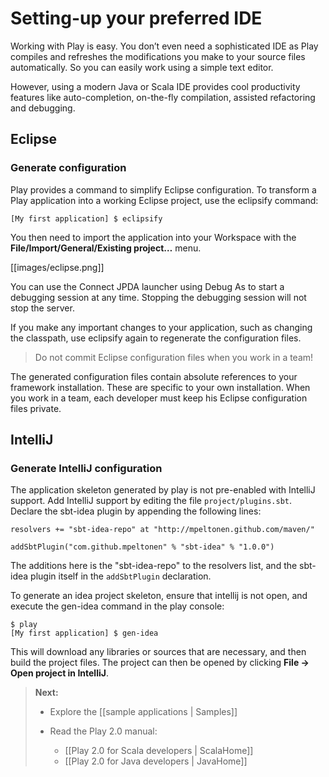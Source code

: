 # Setting-up your preferred IDE

Working with Play is easy. You don’t even need a sophisticated IDE as Play compiles and refreshes the modifications you make to your source files automatically. So you can easily work using a simple text editor.

However, using a modern Java or Scala IDE provides cool productivity features like auto-completion, on-the-fly compilation, assisted refactoring and debugging.

## Eclipse

### Generate configuration

Play provides a command to simplify Eclipse configuration. To transform a Play application into a working Eclipse project, use the eclipsify command:

```
[My first application] $ eclipsify
```

You then need to import the application into your Workspace with the **File/Import/General/Existing project…** menu.

[[images/eclipse.png]] 

You can use the Connect JPDA launcher using Debug As to start a debugging session at any time. Stopping the debugging session will not stop the server.

If you make any important changes to your application, such as changing the classpath, use eclipsify again to regenerate the configuration files.

> Do not commit Eclipse configuration files when you work in a team!

The generated configuration files contain absolute references to your framework installation. These are specific to your own installation. When you work in a team, each developer must keep his Eclipse configuration files private.

## IntelliJ

### Generate IntelliJ configuration

The application skeleton generated by play is not pre-enabled with IntelliJ support. Add IntelliJ support by editing the file `project/plugins.sbt`. Declare the sbt-idea plugin by appending the following lines:

```
resolvers += "sbt-idea-repo" at "http://mpeltonen.github.com/maven/"

addSbtPlugin("com.github.mpeltonen" % "sbt-idea" % "1.0.0")
```

The additions here is the "sbt-idea-repo" to the resolvers list, and the sbt-idea plugin itself in the `addSbtPlugin` declaration.

To generate an idea project skeleton, ensure that intellij is not open, and execute the gen-idea command in the play console:

```
$ play
[My first application] $ gen-idea
```

This will download any libraries or sources that are necessary, and then build the project files. The project can then be opened by clicking **File -> Open project in IntelliJ**.

> **Next:** 
>
> - Explore the [[sample applications | Samples]]
>
> - Read the Play 2.0 manual:
>     - [[Play 2.0 for Scala developers | ScalaHome]]
>     - [[Play 2.0 for Java developers | JavaHome]]
